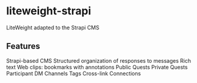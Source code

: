 # liteweight-strapi
LiteWeight adapted to the Strapi CMS

## Features
Strapi-based CMS
Structured organization of responses to messages
Rich text
Web clips: bookmarks with annotations
Public Quests
Private Quests
Participant DM Channels
Tags
Cross-link Connections